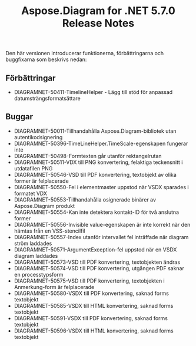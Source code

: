 ﻿---
title: Aspose.Diagram for .NET 5.7.0 Release Notes
type: docs
weight: 30
url: /sv/net/aspose-diagram-for-net-5-7-0-release-notes/
---
Den här versionen introducerar funktionerna, förbättringarna och buggfixarna som beskrivs nedan:
## **Förbättringar**
- DIAGRAMNET-50411-TimelineHelper - Lägg till stöd för anpassad datumsträngsformatsättare
## **Buggar**
- DIAGRAMNET-50011-Tillhandahålla Aspose.Diagram-bibliotek utan autentikodsignering
- DIAGRAMNET-50396-TimeLineHelper.TimeScale-egenskapen fungerar inte
- DIAGRAMNET-50498-Formtexten går utanför rektangelrutan
- DIAGRAMNET-50511-VDX till PNG konvertering, felaktiga teckensnitt i utdatafilen PNG
- DIAGRAMNET-50546-VSD till PDF konvertering, textobjekt av olika former är felplacerade
- DIAGRAMNET-50550-Fel i elementmaster uppstod när VSDX sparades i formatet VDX
- DIAGRAMNET-50553-Tillhandahålla osignerade binärer av Aspose.Diagram produkt
- DIAGRAMNET-50554-Kan inte detektera kontakt-ID för två anslutna former
- DIAGRAMNET-50556-Invisible value-egenskapen är inte korrekt när den hämtas från en VSS-stencilfil
- DIAGRAMNET-50557-Index utanför intervallet fel inträffade när diagram ström laddades
- DIAGRAMNET-50571-ArgumentException-fel uppstod när en VSDX diagram laddades
- DIAGRAMNET-50573-VSD till PDF konvertering, textobjekten ändras
- DIAGRAMNET-50574-VSD till PDF konvertering, utgången PDF saknar en processtypsform
- DIAGRAMNET-50575-VSD till PDF konvertering, textobjekten i Anmerkung-form är felplacerade
- DIAGRAMNET-50580-VSDX till PDF konvertering, saknad forms textobjekt
- DIAGRAMNET-50585-VSDX till HTML konvertering, saknad forms textobjekt
- DIAGRAMNET-50591-VSDX till PDF konvertering, saknad forms textobjekt
- DIAGRAMNET-50596-VSDX till HTML konvertering, saknad forms textobjekt
